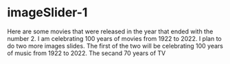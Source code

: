 # imageSlider-1

Here are some movies that were released in the year that ended with the number 2. I am celebrating 100 years of movies from 1922 to 2022. I plan to do two more images slides. The first of the two will be celebrating 100 years of music from 1922 to 2022. The secand 70 years of TV
